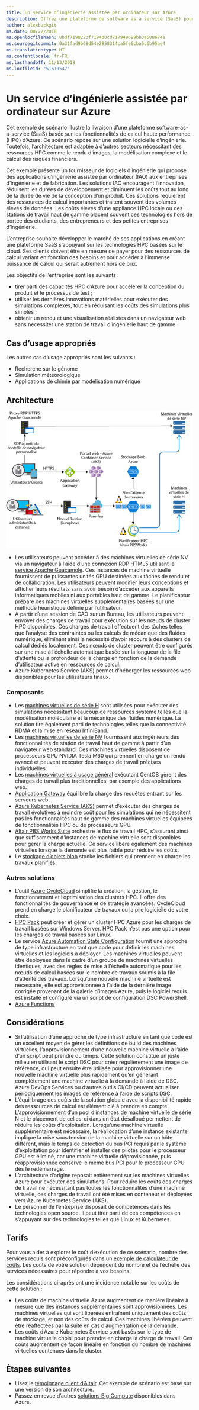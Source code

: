 ```yaml
---
title: Un service d’ingénierie assistée par ordinateur sur Azure
description: Offrez une plateforme de software as a service (SaaS) pour l’ingénierie assistée par ordinateur (IAO) sur Azure.
author: alexbuckgit
ms.date: 08/22/2018
ms.openlocfilehash: 8bdf7198223f7194d0cd717949699bb3a508674e
ms.sourcegitcommit: 0a31fad9b68d54e2858314ca5fe6cba6c6b95ae4
ms.translationtype: HT
ms.contentlocale: fr-FR
ms.lasthandoff: 11/13/2018
ms.locfileid: "51610547"
---
```

# <a name="a-computer-aided-engineering-service-on-azure"></a>Un service d’ingénierie assistée par ordinateur sur Azure

Cet exemple de scénario illustre la livraison d’une plateforme software-as-a-service (SaaS) basée sur les fonctionnalités de calcul haute performance (HPC) d’Azure. Ce scénario repose sur une solution logicielle d’ingénierie. Toutefois, l’architecture est adaptée à d’autres secteurs nécessitant des ressources HPC comme le rendu d’images, la modélisation complexe et le calcul des risques financiers.

Cet exemple présente un fournisseur de logiciels d’ingénierie qui propose des applications d’ingénierie assistée par ordinateur (IAO) aux entreprises d’ingénierie et de fabrication. Les solutions IAO encouragent l’innovation, réduisent les durées de développement et diminuent les coûts tout au long de la durée de vie de la conception d’un produit. Ces solutions requièrent des ressources de calcul importantes et traitent souvent des volumes élevés de données. Les coûts élevés d’une appliance HPC locale ou des stations de travail haut de gamme placent souvent ces technologies hors de portée des étudiants, des entrepreneurs et des petites entreprises d’ingénierie.

L’entreprise souhaite développer le marché de ses applications en créant une plateforme SaaS s’appuyant sur les technologies HPC basées sur le cloud. Ses clients doivent être en mesure de payer pour des ressources de calcul variant en fonction des besoins et pour accéder à l’immense puissance de calcul qui serait autrement hors de prix.

Les objectifs de l’entreprise sont les suivants :

* tirer parti des capacités HPC d’Azure pour accélérer la conception du produit et le processus de test ;
* utiliser les dernières innovations matérielles pour exécuter des simulations complexes, tout en réduisant les coûts des simulations plus simples ;
* obtenir un rendu et une visualisation réalistes dans un navigateur web sans nécessiter une station de travail d’ingénierie haut de gamme.

## <a name="relevant-use-cases"></a>Cas d’usage appropriés

Les autres cas d’usage appropriés sont les suivants :

* Recherche sur le génome
* Simulation météorologique
* Applications de chimie par modélisation numérique

## <a name="architecture"></a>Architecture

![Architecture d’une solution SaaS activant les fonctionnalités HPC][architecture]

* Les utilisateurs peuvent accéder à des machines virtuelles de série NV via un navigateur à l’aide d’une connexion RDP HTML5 utilisant le [service Apache Guacamole](https://guacamole.apache.org/). Ces instances de machine virtuelle fournissent de puissantes unités GPU destinées aux tâches de rendu et de collaboration. Les utilisateurs peuvent modifier leurs conceptions et afficher leurs résultats sans avoir besoin d’accéder aux appareils informatiques mobiles ni aux portables haut de gamme. Le planificateur prépare des machines virtuelles supplémentaires basées sur une méthode heuristique définie par l’utilisateur.
* À partir d’une session de CAO sur un Bureau, les utilisateurs peuvent envoyer des charges de travail pour exécution sur les nœuds de cluster HPC disponibles. Ces charges de travail effectuent des tâches telles que l’analyse des contraintes ou les calculs de mécanique des fluides numérique, éliminant ainsi la nécessité d’avoir recours à des clusters de calcul dédiés localement. Ces nœuds de cluster peuvent être configurés sur une mise à l’échelle automatique basée sur la longueur de la file d’attente ou la profondeur de la charge en fonction de la demande d’utilisateur active en ressources de calcul.
* Azure Kubernetes Service (AKS) permet d’héberger les ressources web disponibles pour les utilisateurs finaux.

### <a name="components"></a>Composants

* Les [machines virtuelles de série H](/azure/virtual-machines/linux/sizes-hpc) sont utilisées pour exécuter des simulations nécessitant beaucoup de ressources système telles que la modélisation moléculaire et la mécanique des fluides numérique. La solution tire également parti de technologies telles que la connectivité RDMA et la mise en réseau InfiniBand.
* Les [machines virtuelles de série NV](/azure/virtual-machines/windows/sizes-gpu) fournissent aux ingénieurs des fonctionnalités de station de travail haut de gamme à partir d’un navigateur web standard. Ces machines virtuelles disposent de processeurs GPU NVIDIA Tesla M60 qui prennent en charge un rendu avancé et peuvent exécuter des charges de travail précises individuelles.
* Les [machines virtuelles à usage général](/azure/virtual-machines/linux/sizes-general) exécutant CentOS gèrent des charges de travail plus traditionnelles, par exemple des applications web.
* [Application Gateway](/azure/application-gateway/overview) équilibre la charge des requêtes entrant sur les serveurs web.
* [Azure Kubernetes Service (AKS)](/azure/aks/intro-kubernetes) permet d’exécuter des charges de travail évolutives à moindre coût pour les simulations qui ne nécessitent pas les fonctionnalités haut de gamme des machines virtuelles équipées de fonctionnalités HPC ou de processeurs GPU.
* [Altair PBS Works Suite](https://www.pbsworks.com/PBSProduct.aspx?n=PBS-Works-Suite&c=Overview-and-Capabilities) orchestre le flux de travail HPC, s’assurant ainsi que suffisamment d’instances de machine virtuelle sont disponibles pour gérer la charge actuelle. Ce service libère également des machines virtuelles lorsque la demande est plus faible pour réduire les coûts.
* Le [stockage d’objets blob](/azure/storage/blobs/storage-blobs-introduction) stocke les fichiers qui prennent en charge les travaux planifiés. 

### <a name="alternatives"></a>Autres solutions

* L’outil [Azure CycleCloud](/azure/cyclecloud/overview) simplifie la création, la gestion, le fonctionnement et l’optimisation des clusters HPC. Il offre des fonctionnalités de gouvernance et de stratégie avancées. CycleCloud prend en charge le planificateur de travaux ou la pile logicielle de votre choix.
* [HPC Pack](/azure/virtual-machines/windows/hpcpack-cluster-options) peut créer et gérer un cluster HPC Azure pour les charges de travail basées sur Windows Server. HPC Pack n’est pas une option pour les charges de travail basées sur Linux.
* Le service [Azure Automation State Configuration](/azure/automation/automation-dsc-overview) fournit une approche de type infrastructure en tant que code pour définir les machines virtuelles et les logiciels à déployer. Les machines virtuelles peuvent être déployées dans le cadre d’un groupe de machines virtuelles identiques, avec des règles de mise à l’échelle automatique pour les nœuds de calcul basées sur le nombre de travaux soumis à la file d’attente des travaux. Lorsqu’une nouvelle machine virtuelle est nécessaire, elle est approvisionnée à l’aide de la dernière image corrigée provenant de la galerie d’images Azure, puis le logiciel requis est installé et configuré via un script de configuration DSC PowerShell.
* [Azure Functions](/azure/azure-functions/functions-overview)

## <a name="considerations"></a>Considérations

* Si l’utilisation d’une approche de type infrastructure en tant que code est un excellent moyen de gérer les définitions de build des machines virtuelles, l’approvisionnement d’une nouvelle machine virtuelle à l’aide d’un script peut prendre du temps. Cette solution constitue un juste milieu en utilisant le script DSC pour créer régulièrement une image de référence, qui peut ensuite être utilisée pour approvisionner une nouvelle machine virtuelle plus rapidement qu’en générant complètement une machine virtuelle à la demande à l’aide de DSC. Azure DevOps Services ou d’autres outils CI/CD peuvent actualiser périodiquement les images de référence à l’aide de scripts DSC.
* L’équilibrage des coûts de la solution globale avec la disponibilité rapide des ressources de calcul est élément clé à prendre en compte. L’approvisionnement d’un pool d’instances de machine virtuelle de série N et le placement de celles-ci dans un état désalloué permettent de réduire les coûts d’exploitation. Lorsqu’une machine virtuelle supplémentaire est nécessaire, la réallocation d’une instance existante implique la mise sous tension de la machine virtuelle sur un hôte différent, mais le temps de détection du bus PCI requis par le système d’exploitation pour identifier et installer des pilotes pour le processeur GPU est éliminé, car une machine virtuelle déprovisionnée, puis réapprovisionnée conserve le même bus PCI pour le processeur GPU dès le redémarrage.
* L’architecture d’origine reposait entièrement sur les machines virtuelles Azure pour exécuter des simulations. Pour réduire les coûts des charges de travail ne nécessitant pas toutes les fonctionnalités d’une machine virtuelle, ces charges de travail ont été mises en conteneur et déployées vers Azure Kubernetes Service (AKS).
* Le personnel de l’entreprise disposait de compétences dans les technologies open source. Il peut tirer parti de ces compétences en s’appuyant sur des technologies telles que Linux et Kubernetes. 

## <a name="pricing"></a>Tarifs

Pour vous aider à explorer le coût d’exécution de ce scénario, nombre des services requis sont préconfigurés dans un [exemple de calculateur de coûts][calculator]. Les coûts de votre solution dépendent du nombre et de l’échelle des services nécessaires pour répondre à vos besoins.

Les considérations ci-après ont une incidence notable sur les coûts de cette solution :
* Les coûts de machine virtuelle Azure augmentent de manière linéaire à mesure que des instances supplémentaires sont approvisionnées. Les machines virtuelles qui sont libérées entraînent uniquement des coûts de stockage, et non des coûts de calcul. Ces machines libérées peuvent être réaffectées par la suite en cas d’augmentation de la demande.
* Les coûts d’Azure Kubernetes Service sont basés sur le type de machine virtuelle choisi pour prendre en charge la charge de travail. Ces coûts augmentent de façon linéaire en fonction du nombre de machines virtuelles contenues dans le cluster.

## <a name="next-steps"></a>Étapes suivantes

* Lisez le [témoignage client d’Altair][source-document]. Cet exemple de scénario est basé sur une version de son architecture.
* Passez en revue d’autres [solutions Big Compute](https://azure.microsoft.com/solutions/big-compute) disponibles dans Azure.

<!-- links -->
[architecture]: ./media/architecture-hpc-saas.png
[source-document]: https://customers.microsoft.com/story/altair-manufacturing-azure
[calculator]: https://azure.com/e/3cb9ccdc893f41ffbcdb00c328178ccf
